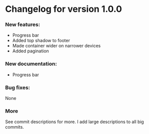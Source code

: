 # Changelog for version 1.0.0
### New features:
* Progress bar
* Added top shadow to footer
* Made container wider on narrower devices
* Added pagination

### New documentation:
* Progress bar

### Bug fixes:
None

### More
See commit descriptions for more. I add large descriptions to all big commits.